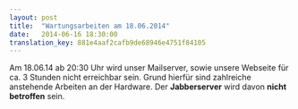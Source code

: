 ```yaml
---
layout: post
title:  "Wartungsarbeiten am 18.06.2014"
date:   2014-06-16 18:30:00
translation_key: 881e4aaf2cafb9de68946e4751f84105
---
```

Am 18.06.14 ab 20:30 Uhr wird unser Mailserver, sowie unsere Webseite für ca. 3 Stunden nicht erreichbar sein. Grund hierfür sind zahlreiche anstehende Arbeiten an der Hardware. Der **Jabberserver** wird davon **nicht betroffen** sein.
